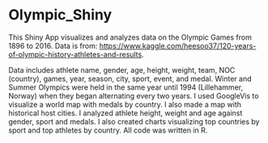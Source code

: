 # Olympic_Shiny

This Shiny App visualizes and analyzes data on the Olympic Games from 1896 to 2016. Data is from: https://www.kaggle.com/heesoo37/120-years-of-olympic-history-athletes-and-results.

Data includes athlete name, gender, age, height, weight, team, NOC (country), games, year, season, city, sport, event, and medal. Winter and Summer Olympics were held in the same year until 1994 (Lillehammer, Norway) when they began alternating every two years. I used GoogleVis to visualize a world map with medals by country. I also made a map with historical host cities. I analyzed athlete height, weight and age against gender, sport and medals. I also created charts visualizing top countries by sport and top athletes by country. All code was written in R.
